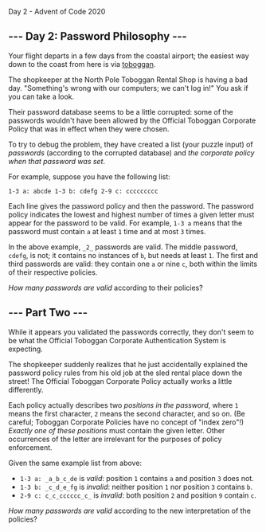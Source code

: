  Day 2 - Advent of Code 2020      

\--- Day 2: Password Philosophy ---
-----------------------------------

Your flight departs in a few days from the coastal airport; the easiest way
down to the coast from here is via
[toboggan](https://en.wikipedia.org/wiki/Toboggan).

The shopkeeper at the North Pole Toboggan Rental Shop is having a bad day.
"Something's wrong with our computers; we can't log in!" You ask if you can
take a look.

Their password database seems to be a little corrupted: some of the passwords
wouldn't have been allowed by the Official Toboggan Corporate Policy that was
in effect when they were chosen.

To try to debug the problem, they have created a list (your puzzle input) of
_passwords_ (according to the corrupted database) and _the corporate policy
when that password was set_.

For example, suppose you have the following list:
```
1-3 a: abcde 1-3 b: cdefg 2-9 c: ccccccccc
```
    

Each line gives the password policy and then the password. The password policy
indicates the lowest and highest number of times a given letter must appear for
the password to be valid. For example, `1-3 a` means that the password must
contain `a` at least `1` time and at most `3` times.

In the above example, `_2_` passwords are valid. The middle password, `cdefg`,
is not; it contains no instances of `b`, but needs at least `1`. The first and
third passwords are valid: they contain one `a` or nine `c`, both within the
limits of their respective policies.

_How many passwords are valid_ according to their policies?

\--- Part Two ---
-----------------

While it appears you validated the passwords correctly, they don't seem to be
what the Official Toboggan Corporate Authentication System is expecting.

The shopkeeper suddenly realizes that he just accidentally explained the
password policy rules from his old job at the sled rental place down the
street! The Official Toboggan Corporate Policy actually works a little
differently.

Each policy actually describes two _positions in the password_, where `1` means
the first character, `2` means the second character, and so on. (Be careful;
Toboggan Corporate Policies have no concept of "index zero"!) _Exactly one of
these positions_ must contain the given letter. Other occurrences of the letter
are irrelevant for the purposes of policy enforcement.

Given the same example list from above:

*   `1-3 a: _a_b_c_de` is _valid_: position `1` contains `a` and position `3`
    does not.
*   `1-3 b: _c_d_e_fg` is _invalid_: neither position `1` nor position `3`
    contains `b`.
*   `2-9 c: c_c_cccccc_c_` is _invalid_: both position `2` and position `9`
    contain `c`.

_How many passwords are valid_ according to the new interpretation of the
policies?

